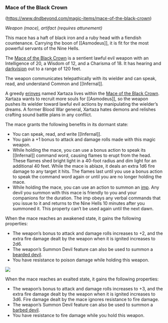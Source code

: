 ### Mace of the Black Crown
(https://www.dndbeyond.com/magic-items/mace-of-the-black-crown)

_Weapon (mace), artifact (requires attunement)_

This mace has a haft of black iron and a ruby head with a fiendish countenance. Carrying the boon of [[Asmodeus]], it is fit for the most powerful servants of the Nine Hells.

The [Mace of the Black Crown](https://www.dndbeyond.com/magic-items/mace-of-the-black-crown) is a sentient lawful evil weapon with an Intelligence of 20, a Wisdom of 12, and a Charisma of 18. It has hearing and [darkvision](https://www.dndbeyond.com/compendium/rules/basic-rules/monsters#Darkvision) out to a range of 120 feet.

The weapon communicates telepathically with its wielder and can speak, read, and understand Common and [[Infernal]].

A greedy [erinyes](https://www.dndbeyond.com/monsters/erinyes) named Xartaza lives within the [Mace of the Black Crown](https://www.dndbeyond.com/magic-items/mace-of-the-black-crown). Xartaza wants to recruit more souls for [[Asmodeus]], so the weapon pushes its wielder toward lawful evil actions by manipulating the wielder’s dreams. A former Blood War general, Xartaza hates demons and relishes crafting sound battle plans in any conflict.

The mace grants the following benefits in its dormant state:

-   You can speak, read, and write [[Infernal]].
-   You gain a +1 bonus to attack and damage rolls made with this magic weapon.
-   While holding the mace, you can use a bonus action to speak its [[Infernal]] command word, causing flames to erupt from the head. These flames shed bright light in a 40-foot radius and dim light for an additional 40 feet. While the mace is ablaze, it deals an extra 1d6 fire damage to any target it hits. The flames last until you use a bonus action to speak the command word again or until you are no longer holding the mace.
-   While holding the mace, you can use an action to summon an [imp](https://www.dndbeyond.com/monsters/imp). Any devil you summon with this mace is friendly to you and your companions for the duration. The imp obeys any verbal commands that you issue to it and returns to the Nine Hells 10 minutes after you summoned it. This property can’t be used again until the next dawn.

When the mace reaches an awakened state, it gains the following properties:

-   The weapon’s bonus to attack and damage rolls increases to +2, and the extra fire damage dealt by the weapon when it is ignited increases to 2d6.
-   The weapon’s Summon Devil feature can also be used to summon a [bearded devil](https://www.dndbeyond.com/monsters/bearded-devil).
-   You have resistance to poison damage while holding this weapon.

[![](https://media.dndbeyond.com/compendium-images/egtw/yDOyqyOocErRgYJK/06-13.png)](https://media.dndbeyond.com/compendium-images/egtw/yDOyqyOocErRgYJK/06-13.png)

When the mace reaches an exalted state, it gains the following properties:

-   The weapon’s bonus to attack and damage rolls increases to +3, and the extra fire damage dealt by the weapon when it is ignited increases to 3d6. Fire damage dealt by the mace ignores resistance to fire damage.
-   The weapon’s Summon Devil feature can also be used to summon a [barbed devil](https://www.dndbeyond.com/monsters/barbed-devil).
-   You have resistance to fire damage while you hold this weapon.